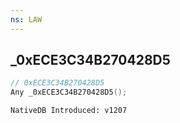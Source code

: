 ```yaml
---
ns: LAW
---
```

## _0xECE3C34B270428D5

```c
// 0xECE3C34B270428D5
Any _0xECE3C34B270428D5();
```

```
NativeDB Introduced: v1207
```


